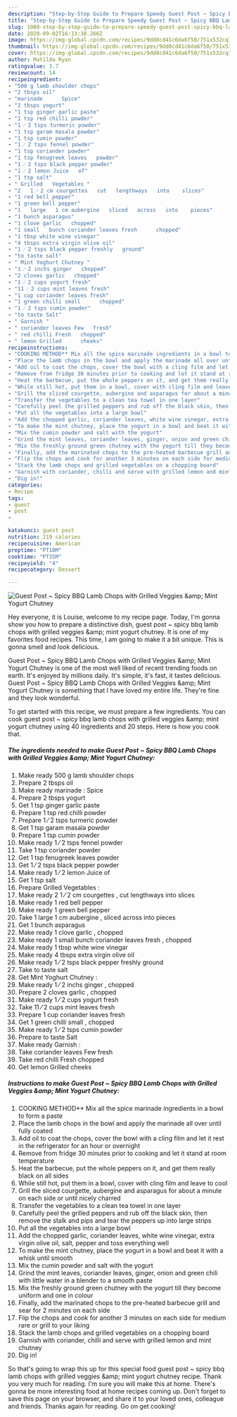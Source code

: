 ```yaml
---
description: "Step-by-Step Guide to Prepare Speedy Guest Post ~ Spicy BBQ Lamb Chops with Grilled Veggies &amp;amp;amp; Mint Yogurt Chutney"
title: "Step-by-Step Guide to Prepare Speedy Guest Post ~ Spicy BBQ Lamb Chops with Grilled Veggies &amp;amp;amp; Mint Yogurt Chutney"
slug: 1080-step-by-step-guide-to-prepare-speedy-guest-post-spicy-bbq-lamb-chops-with-grilled-veggies-and-amp-amp-mint-yogurt-chutney
date: 2020-09-02T16:13:38.266Z
image: https://img-global.cpcdn.com/recipes/9dd8cd41c6da6f50/751x532cq70/guest-post-spicy-bbq-lamb-chops-with-grilled-veggies-amp-mint-yogurt-chutney-recipe-main-photo.jpg
thumbnail: https://img-global.cpcdn.com/recipes/9dd8cd41c6da6f50/751x532cq70/guest-post-spicy-bbq-lamb-chops-with-grilled-veggies-amp-mint-yogurt-chutney-recipe-main-photo.jpg
cover: https://img-global.cpcdn.com/recipes/9dd8cd41c6da6f50/751x532cq70/guest-post-spicy-bbq-lamb-chops-with-grilled-veggies-amp-mint-yogurt-chutney-recipe-main-photo.jpg
author: Matilda Ryan
ratingvalue: 3.7
reviewcount: 14
recipeingredient:
- "500 g lamb shoulder chops"
- "2 tbsps oil"
- "marinade      Spice"
- "2 tbsps yogurt"
- "1 tsp ginger garlic paste"
- "1 tsp red chilli powder"
- "1 ⁄ 2 tsps turmeric powder"
- "1 tsp garam masala powder"
- "1 tsp cumin powder"
- "1 ⁄ 2 tsps fennel powder"
- "1 tsp coriander powder"
- "1 tsp fenugreek leaves   powder"
- "1 ⁄ 2 tsps black pepper powder"
- "1 ⁄ 2 lemon Juice   of"
- "1 tsp salt"
- " Grilled   Vegetables "
- "2   1 ⁄ 2 cm courgettes   cut   lengthways   into    slices"
- "1 red bell pepper"
- "1 green bell pepper"
- "1   large   1 cm aubergine   sliced   across   into    pieces"
- "1 bunch asparagus"
- "1 clove garlic   chopped"
- "1 small   bunch coriander leaves fresh      chopped"
- "1 tbsp white wine vinegar"
- "4 tbsps extra virgin olive oil"
- "1 ⁄ 2 tsps black pepper freshly   ground"
- "to taste salt"
- " Mint Yoghurt Chutney "
- "1 ⁄ 2 inchs ginger   chopped"
- "2 cloves garlic   chopped"
- "1 ⁄ 2 cups yogurt fresh"
- "11 ⁄ 2 cups mint leaves fresh"
- "1 cup coriander leaves fresh"
- "1 green chilli small      chopped"
- "1 ⁄ 2 tsps cumin powder"
- "to taste Salt"
- " Garnish "
- " coriander leaves Few   fresh"
- " red chilli Fresh   chopped"
- " lemon Grilled      cheeks"
recipeinstructions:
- "COOKING METHOD** Mix all the spice marinade ingredients in a bowl to form a paste"
- "Place the lamb chops in the bowl and apply the marinade all over until fully coated"
- "Add oil to coat the chops, cover the bowl with a cling film and let it rest in the refrigerator for an hour or overnight"
- "Remove from fridge 30 minutes prior to cooking and let it stand at room temperature"
- "Heat the barbecue, put the whole peppers on it, and get them really black on all sides"
- "While still hot, put them in a bowl, cover with cling film and leave to cool"
- "Grill the sliced courgette, aubergine and asparagus for about a minute on each side or until nicely charred"
- "Transfer the vegetables to a clean tea towel in one layer"
- "Carefully peel the grilled peppers and rub off the black skin, then remove the stalk and pips and tear the peppers up into large strips"
- "Put all the vegetables into a large bowl"
- "Add the chopped garlic, coriander leaves, white wine vinegar, extra virgin olive oil, salt, pepper and toss everything well"
- "To make the mint chutney, place the yogurt in a bowl and beat it with a whisk until smooth"
- "Mix the cumin powder and salt with the yogurt"
- "Grind the mint leaves, coriander leaves, ginger, onion and green chili with little water in a blender to a smooth paste"
- "Mix the freshly ground green chutney with the yogurt till they become uniform and one in colour"
- "Finally, add the marinated chops to the pre-heated barbecue grill and sear for 2 minutes on each side"
- "Flip the chops and cook for another 3 minutes on each side for medium rare or grill to your liking"
- "Stack the lamb chops and grilled vegetables on a chopping board"
- "Garnish with coriander, chilli and serve with grilled lemon and mint chutney"
- "Dig in!"
categories:
- Recipe
tags:
- guest
- post
- 

katakunci: guest post  
nutrition: 219 calories
recipecuisine: American
preptime: "PT10M"
cooktime: "PT35M"
recipeyield: "4"
recipecategory: Dessert

---
```



![Guest Post ~ Spicy BBQ Lamb Chops with Grilled Veggies &amp;amp; Mint Yogurt Chutney](https://img-global.cpcdn.com/recipes/9dd8cd41c6da6f50/751x532cq70/guest-post-spicy-bbq-lamb-chops-with-grilled-veggies-amp-mint-yogurt-chutney-recipe-main-photo.jpg)

Hey everyone, it is Louise, welcome to my recipe page. Today, I'm gonna show you how to prepare a distinctive dish, guest post ~ spicy bbq lamb chops with grilled veggies &amp;amp; mint yogurt chutney. It is one of my favorites food recipes. This time, I am going to make it a bit unique. This is gonna smell and look delicious.

Guest Post ~ Spicy BBQ Lamb Chops with Grilled Veggies &amp;amp; Mint Yogurt Chutney is one of the most well liked of recent trending foods on earth. It's enjoyed by millions daily. It's simple, it's fast, it tastes delicious. Guest Post ~ Spicy BBQ Lamb Chops with Grilled Veggies &amp;amp; Mint Yogurt Chutney is something that I have loved my entire life. They're fine and they look wonderful.




To get started with this recipe, we must prepare a few ingredients. You can cook guest post ~ spicy bbq lamb chops with grilled veggies &amp;amp; mint yogurt chutney using 40 ingredients and 20 steps. Here is how you cook that.

<!--inarticleads1-->

##### The ingredients needed to make Guest Post ~ Spicy BBQ Lamb Chops with Grilled Veggies &amp;amp; Mint Yogurt Chutney:

1. Make ready 500 g lamb shoulder chops
1. Prepare 2 tbsps oil
1. Make ready marinade :     Spice
1. Prepare 2 tbsps yogurt
1. Get 1 tsp ginger garlic paste
1. Prepare 1 tsp red chilli powder
1. Prepare 1 ⁄ 2 tsps turmeric powder
1. Get 1 tsp garam masala powder
1. Prepare 1 tsp cumin powder
1. Make ready 1 ⁄ 2 tsps fennel powder
1. Take 1 tsp coriander powder
1. Get 1 tsp fenugreek leaves   powder
1. Get 1 ⁄ 2 tsps black pepper powder
1. Make ready 1 ⁄ 2 lemon Juice   of
1. Get 1 tsp salt
1. Prepare  Grilled   Vegetables :
1. Make ready 2   1 ⁄ 2 cm courgettes ,  cut   lengthways   into    slices
1. Make ready 1 red bell pepper
1. Make ready 1 green bell pepper
1. Take 1   large   1 cm aubergine ,  sliced   across   into    pieces
1. Get 1 bunch asparagus
1. Make ready 1 clove garlic ,  chopped
1. Make ready 1 small   bunch coriander leaves fresh    ,  chopped
1. Make ready 1 tbsp white wine vinegar
1. Make ready 4 tbsps extra virgin olive oil
1. Make ready 1 ⁄ 2 tsps black pepper freshly   ground
1. Take to taste salt
1. Get  Mint Yoghurt Chutney :
1. Make ready 1 ⁄ 2 inchs ginger ,  chopped
1. Prepare 2 cloves garlic ,  chopped
1. Make ready 1 ⁄ 2 cups yogurt fresh
1. Take 11 ⁄ 2 cups mint leaves fresh
1. Prepare 1 cup coriander leaves fresh
1. Get 1 green chilli small    ,  chopped
1. Make ready 1 ⁄ 2 tsps cumin powder
1. Prepare to taste Salt
1. Make ready  Garnish :
1. Take  coriander leaves Few   fresh
1. Take  red chilli Fresh   chopped
1. Get  lemon Grilled      cheeks




<!--inarticleads2-->

##### Instructions to make Guest Post ~ Spicy BBQ Lamb Chops with Grilled Veggies &amp;amp; Mint Yogurt Chutney:

1. COOKING METHOD** Mix all the spice marinade ingredients in a bowl to form a paste
1. Place the lamb chops in the bowl and apply the marinade all over until fully coated
1. Add oil to coat the chops, cover the bowl with a cling film and let it rest in the refrigerator for an hour or overnight
1. Remove from fridge 30 minutes prior to cooking and let it stand at room temperature
1. Heat the barbecue, put the whole peppers on it, and get them really black on all sides
1. While still hot, put them in a bowl, cover with cling film and leave to cool
1. Grill the sliced courgette, aubergine and asparagus for about a minute on each side or until nicely charred
1. Transfer the vegetables to a clean tea towel in one layer
1. Carefully peel the grilled peppers and rub off the black skin, then remove the stalk and pips and tear the peppers up into large strips
1. Put all the vegetables into a large bowl
1. Add the chopped garlic, coriander leaves, white wine vinegar, extra virgin olive oil, salt, pepper and toss everything well
1. To make the mint chutney, place the yogurt in a bowl and beat it with a whisk until smooth
1. Mix the cumin powder and salt with the yogurt
1. Grind the mint leaves, coriander leaves, ginger, onion and green chili with little water in a blender to a smooth paste
1. Mix the freshly ground green chutney with the yogurt till they become uniform and one in colour
1. Finally, add the marinated chops to the pre-heated barbecue grill and sear for 2 minutes on each side
1. Flip the chops and cook for another 3 minutes on each side for medium rare or grill to your liking
1. Stack the lamb chops and grilled vegetables on a chopping board
1. Garnish with coriander, chilli and serve with grilled lemon and mint chutney
1. Dig in!




So that's going to wrap this up for this special food guest post ~ spicy bbq lamb chops with grilled veggies &amp;amp; mint yogurt chutney recipe. Thank you very much for reading. I'm sure you will make this at home. There's gonna be more interesting food at home recipes coming up. Don't forget to save this page on your browser, and share it to your loved ones, colleague and friends. Thanks again for reading. Go on get cooking!
